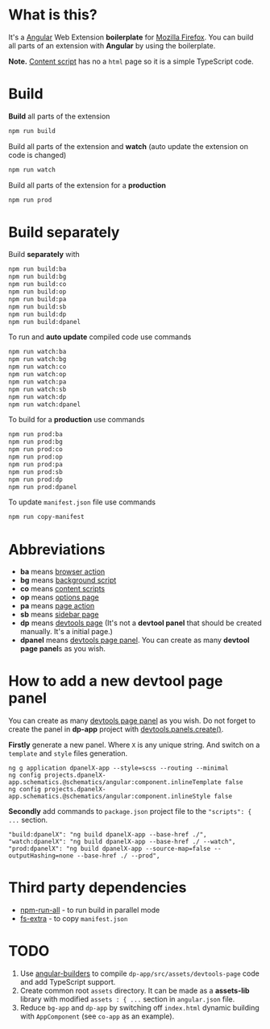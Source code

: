 # What is this?
It's a [Angular](https://angular.io/) Web Extension **boilerplate** for [Mozilla Firefox](https://www.mozilla.org/ru/firefox/).
You can build all parts of an extension with **Angular** by using the boilerplate.

**Note.** [Content script](https://developer.mozilla.org/en-US/docs/Mozilla/Add-ons/WebExtensions/Content_scripts) has no a `html` page so it is a simple TypeScript code.

# Build
**Build** all parts of the extension
```sh
npm run build
```

Build all parts of the extension and **watch** (auto update the extension on code is changed)
```sh
npm run watch
```

Build all parts of the extension for a **production** 
```sh
npm run prod
```

# Build separately

Build **separately** with
```sh
npm run build:ba
npm run build:bg
npm run build:co
npm run build:op
npm run build:pa
npm run build:sb
npm run build:dp
npm run build:dpanel
```
To run and **auto update** compiled code use commands
```sh
npm run watch:ba
npm run watch:bg
npm run watch:co
npm run watch:op
npm run watch:pa
npm run watch:sb
npm run watch:dp
npm run watch:dpanel
```
To build for a **production** use commands
```sh
npm run prod:ba
npm run prod:bg
npm run prod:co
npm run prod:op
npm run prod:pa
npm run prod:sb
npm run prod:dp
npm run prod:dpanel
```
To update `manifest.json` file use commands
```sh
npm run copy-manifest
```

# Abbreviations

* **ba** means [browser action](https://developer.mozilla.org/en-US/docs/Mozilla/Add-ons/WebExtensions/Browser_actions)
* **bg** means [background script](https://developer.mozilla.org/en-US/docs/Mozilla/Add-ons/WebExtensions/Content_scripts#Communicating_with_background_scripts)
* **co** means [content scripts](https://developer.mozilla.org/en-US/docs/Mozilla/Add-ons/WebExtensions/Content_scripts)
* **op** means [options page](https://developer.mozilla.org/en-US/docs/Mozilla/Add-ons/WebExtensions/Implement_a_settings_page)
* **pa** means [page action](https://developer.mozilla.org/en-US/docs/Mozilla/Add-ons/WebExtensions/API/pageAction)
* **sb** means [sidebar page](https://developer.mozilla.org/en-US/docs/Mozilla/Add-ons/WebExtensions/user_interface/Sidebars)
* **dp** means [devtools page](https://developer.mozilla.org/en-US/docs/Mozilla/Add-ons/WebExtensions/Extending_the_developer_tools) (It's not a **devtool panel** that should be created manually. It's a initial page.)
* **dpanel** means [devtools page panel](https://developer.mozilla.org/en-US/docs/Mozilla/Add-ons/WebExtensions/Extending_the_developer_tools). You can create as many **devtool page panel**s as you wish.

# How to add a new devtool page panel
You can create as many [devtools page panel](https://developer.mozilla.org/en-US/docs/Mozilla/Add-ons/WebExtensions/Extending_the_developer_tools) as you wish. Do not forget to create the panel in **dp-app** project with [devtools.panels.create()](https://developer.mozilla.org/en-US/docs/Mozilla/Add-ons/WebExtensions/API/devtools.panels/create).

**Firstly** generate a new panel. Where `X` is any unique string. And switch on a `template` and `style` files generation.
```
ng g application dpanelX-app --style=scss --routing --minimal
ng config projects.dpanelX-app.schematics.@schematics/angular:component.inlineTemplate false
ng config projects.dpanelX-app.schematics.@schematics/angular:component.inlineStyle false
```
**Secondly** add commands to `package.json` project file to the `"scripts": { ...` section.
```
"build:dpanelX": "ng build dpanelX-app --base-href ./",
"watch:dpanelX": "ng build dpanelX-app --base-href ./ --watch",
"prod:dpanelX": "ng build dpanelX-app --source-map=false --outputHashing=none --base-href ./ --prod",
```

# Third party dependencies
* [npm-run-all](https://github.com/mysticatea/npm-run-all) - to run build in parallel mode
* [fs-extra](https://github.com/jprichardson/node-fs-extra) - to copy `manifest.json`

# TODO
1. Use [angular-builders](https://github.com/just-jeb/angular-builders) to compile `dp-app/src/assets/devtools-page` code and add TypeScript support.
2. Create common root `assets` directory. It can be made as a **assets-lib** library with modified `assets : { ...` section in `angular.json` file.
3. Reduce `bg-app` and `dp-app` by switching off `index.html` dynamic building with `AppComponent` (see `co-app` as an example).
